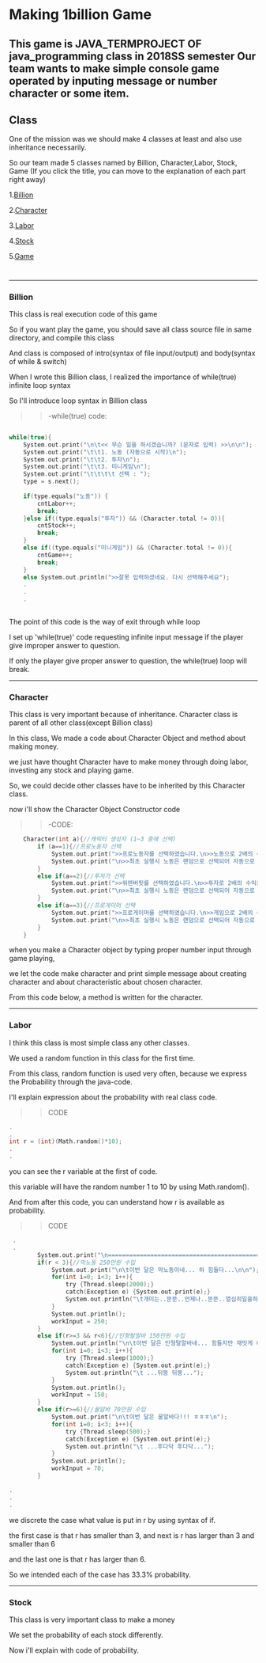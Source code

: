 # Making 1billion Game

This game is JAVA_TERMPROJECT OF java_programming class in 2018SS semester
Our team wants to make simple console game operated by inputing message or number character or some item.
-----
## Class 

One of the mission was we should make 4 classes at least and also use inheritance necessarily. 

So our team made 5 classes named by Billion, Character,Labor, Stock, Game
(If you click the title, you can move to the explanation of each part right away) 

1.[Billion](README.md#billion)

2.[Character](README.md#character)

3.[Labor](README.md#labor)

4.[Stock](README.md#-stock)

5.[Game](README.md#-game)
#
-----

### **Billion**

This class is real execution code of this game
 
So if you want play the game, you should save all class source file in same directory, and compile this class

And class is composed of intro(syntax of file input/output) and body(syntax of while & switch)



When I wrote this Billion class, I realized the importance of while(true) infinite loop syntax

So I'll introduce loop syntax in Billion class



>>-while(true) code:

```c

while(true){	
	System.out.print("\n\t<< 무슨 일을 하시겠습니까? (문자로 입력) >>\n\n");
	System.out.print("\t\t1. 노동 (자동으로 시작)\n");
	System.out.print("\t\t2. 투자\n");
	System.out.print("\t\t3. 미니게임\n");
	System.out.print("\t\t\t\t 선택 : ");
	type = s.next();
			
	if(type.equals("노동")) {
		cntLabor++;
		break;
	}else if((type.equals("투자")) && (Character.total != 0)){
		cntStock++;
		break;
	}
	else if((type.equals("미니게임")) && (Character.total != 0)){
		cntGame++;
		break;
	}
	else System.out.println(">>잘못 입력하셨네요. 다시 선택해주세요");
	.
	.
	.
	
```
The point of this code is the way of exit through while loop

I set up 'while(true)' code requesting infinite input message if the player give improper answer to question.

If only the player give proper answer to question, the while(true) loop will break.

-----

### **Character**

This class is very important because of inheritance.
Character class is parent of all other class(except Billion class)

In this class, We made a code about Character Object and method about making money.

we just have thought Character have to make money through doing labor, investing any stock and playing game.

So, we could decide other classes have to be inherited by this Character class.

now i'll show the Character Object Constructor code 

>> -CODE:
```c
	Character(int a){//캐릭터 생성자 (1~3 중에 선택)
		if (a==1){//프로노동자 선택
			System.out.print(">>프로노동자를 선택하였습니다.\n>>노동으로 2배의 수익을 얻을 수 있습니다.\n>>제일 먼저 노동으로 돈을 벌어야 합니다.");
			System.out.print("\n>>최초 실행시 노동은 랜덤으로 선택되어 자동으로 시작됩니다.\n"); 
		}
		else if(a==2){//투자가 선택
			System.out.print(">>워렌버핏를 선택하였습니다.\n>>투자로 2배의 수익을 얻을 수 있습니다.\n>>제일 먼저 노동으로 돈을 벌어야 합니다.");
			System.out.print("\n>>최초 실행시 노동은 랜덤으로 선택되어 자동으로 시작됩니다.\n"); 
		}
		else if(a==3){//프로게이머 선택
			System.out.print(">>프로게이머를 선택하였습니다.\n>>게임으로 2배의 수익을 얻을 수 있습니다.\n>>제일 먼저 노동으로 돈을 벌어야 합니다.");
			System.out.print("\n>>최초 실행시 노동은 랜덤으로 선택되어 자동으로 시작됩니다.\n"); 
		}	
	}

```

when you make a Character object by typing proper number input through game playing, 

we let the code make character and print simple message about creating character and about characteristic about chosen character. 

From this code below, a method is written for the character.

-----
### **Labor**

I think this class is most simple class any other classes.

We used a random function in this class for the first time.

From this class, random function is used very often, because we express the Probability through the java-code.

I'll explain expression about the probability with real class code.

>> CODE
```c
.
.
int r = (int)(Math.random()*10);
.
.

```

you can see the r variable at the first of code.

this variable will have the random number 1 to 10 by using Math.random().

And from after this code, you can understand how r is available as probability.

>> CODE
```c
 .
 . 
		System.out.print("\n=========================================================\n");
		if(r < 3){//막노동 250만원 수입
			System.out.print("\n\t이번 달은 막노동이네... 하 힘들다...\n\n");
			for(int i=0; i<3; i++){
				try {Thread.sleep(2000);}
				catch(Exception e) {System.out.print(e);}
				System.out.println("\t개미는..뚠뚠..언제나..뚠뚠..열심히일을하네..뚠뚠..");
			}
			System.out.println();
			workInput = 250;
		}	
		else if(r>=3 && r<6){//인형탈알바 150만원 수입
			System.out.println("\n\t이번 달은 인형탈알바네... 힘들지만 재밋게 하자!!!!\n");
			for(int i=0; i<3; i++){
				try {Thread.sleep(1000);}
				catch(Exception e) {System.out.print(e);}
				System.out.println("\t ...뒤뚱 뒤뚱...");
			}
			System.out.println();
			workInput = 150;
		}
		else if(r>=6){//꿀알바 70만원 수입
			System.out.print("\n\t이번 달은 꿀알바다!!! ㅎㅎㅎ\n");
			for(int i=0; i<3; i++){
				try {Thread.sleep(500);}
				catch(Exception e) {System.out.print(e);}
				System.out.println("\t ...후다닥 후다닥...");
			}
			System.out.println();
			workInput = 70;
		}

.
.
.

```

we discrete the case what value is put in r by using syntax of if.

the first case is that r has smaller than 3, and next is r has larger than 3 and smaller than 6 

and the last one is that r has larger than 6.

So we intended each of the case has 33.3% probability.


-----
### **Stock**

This class is very important class to make a money

We set the probability of each stock differently.

Now i'll explain with code of probability.










